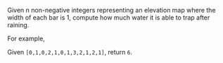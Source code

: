 Given n non-negative integers representing an elevation map where the width of each bar is 1, compute how much water it is able to trap after raining.

For example, [](http://articles.leetcode.com/wp-content/uploads/2012/08/rainwatertrap.png)

Given `[0,1,0,2,1,0,1,3,2,1,2,1]`, return `6`.